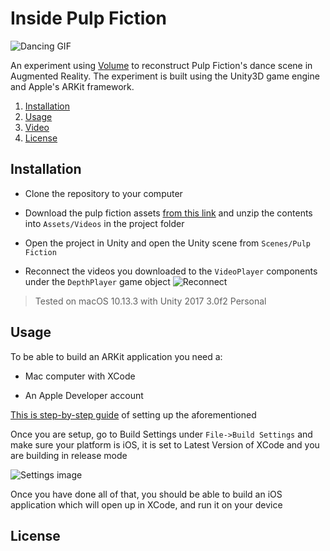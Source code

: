 # Inside Pulp Fiction
![Dancing GIF](https://github.com/juniorxsound/Pulp-Fiction-AR/blob/master/Resources/1.gif)

An experiment using [Volume](https://volume.gl) to reconstruct Pulp Fiction's dance scene in Augmented Reality. The experiment is built using the Unity3D game engine and Apple's ARKit framework.
1. [Installation](#installation)
1. [Usage](#usage)
1. [Video](https://www.youtube.com/watch?v=iwJt4DM6mJA)
1. [License](#license)

## Installation
- Clone the repository to your computer

- Download the pulp fiction assets [from this link](http://cdn.volume.gl/pulp_fiction_videos.zip) and unzip the contents into ```Assets/Videos``` in the project folder

- Open the project in Unity and open the Unity scene from ```Scenes/Pulp Fiction``` 

- Reconnect the videos you downloaded to the ```VideoPlayer``` components under the ```DepthPlayer``` game object
![Reconnect](https://github.com/juniorxsound/Pulp-Fiction-AR/blob/master/Resources/reconnect.png)

> Tested on macOS 10.13.3 with Unity 2017 3.0f2 Personal

## Usage
To be able to build an ARKit application you need a:
- Mac computer with XCode

- An Apple Developer account

[This is step-by-step guide](https://mobile-ar.reality.news/how-to/arkit-101-using-unity-arkit-plugin-create-apps-for-iphone-ipad-0178022/) of setting up the aforementioned

Once you are setup, go to Build Settings under ```File->Build Settings``` and make sure your platform is iOS, it is set to Latest Version of XCode and you are building in release mode

![Settings image](https://github.com/juniorxsound/Pulp-Fiction-AR/blob/master/Resources/settings.png)

Once you have done all of that, you should be able to build an iOS application which will open up in XCode, and run it on your device

## License

